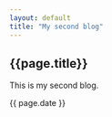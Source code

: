 ```yaml
---
layout: default
title: "My second blog"
---
```


## {{page.title}}

This is my second blog.

{{ page.date }}
